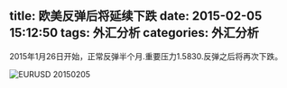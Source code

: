 title: 欧美反弹后将延续下跌
date: 2015-02-05 15:12:50
tags: 外汇分析
categories: 外汇分析
---
2015年1月26日开始，正常反弹半个月.重要压力1.5830.反弹之后将再次下跌。
<!--more-->
![EURUSD 20150205](http://eurusd.qiniudn.com/20150205.png)